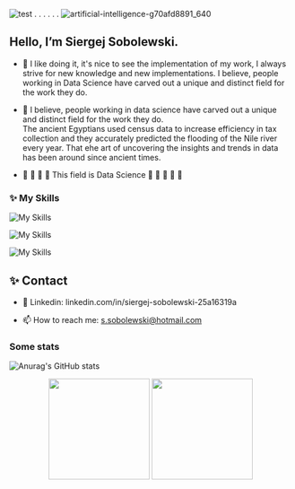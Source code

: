 ![test](https://github.githubassets.com/images/icons/emoji/octocat.png)  . . . . . .
   ![artificial-intelligence-g70afd8891_640](https://user-images.githubusercontent.com/108773983/200955851-6396a7bd-265b-48e6-89b7-ce93b0164b4c.jpg)


## Hello, I’m Siergej Sobolewski. 



-  👋  I like doing it, it's nice to see the implementation of 
       my work,  I always  strive  for new  knowledge  and new 
       implementations. I believe, people working in Data Science
       have carved out a unique and distinct field for the work
       they do.

      

- 👀  I believe, people working in data science have carved 
      out a unique and distinct field  for the work  they do.  
      The ancient  Egyptians used  census  data to  increase 
      efficiency  in  tax  collection and  they  accurately 
      predicted the flooding of the  Nile river  every year. 
      That еhe art of uncovering the insights and trends in 
      data has been around since ancient times. 

- 🌱 🌱 🌱 🌱 This field is Data Science  🌱 🌱 🌱 🌱 🌱  


### ✨  My Skills

![My Skills](https://skillicons.dev/icons?i=bsd,linux,androidstudio,gradle,git,docker,kubernetes)

![My Skills](https://skillicons.dev/icons?i=java,python,c,cpp,visualstudio,dotnet)

![My Skills](https://skillicons.dev/icons?i=spring,django,flask,selenium,bootstrap,_win,sqlite,mysql,postgres)


## ✨ Contact
      
- 💞️  Linkedin: linkedin.com/in/siergej-sobolewski-25a16319a

- 📫  How to reach me: s.sobolewski@hotmail.com



### Some stats

![Anurag's GitHub stats](https://github-readme-stats.vercel.app/api?username=anuraghazra&show_icons=true)

<p align="center">
<img height="180em" src="https://github-readme-stats.vercel.app/api/top-langs?username=SSobol77&show_icons=true&locale=en&layout=compact&theme=transparent"  align = "center"/> 
<img height="180em" src="https://github-readme-stats.vercel.app/api?username=SSobol77&show_icons=true&theme=transparent" align = "center"/>
</p>



<!---
SSobol77/SSobol77 is a special ✨ repository because its `README.md` (this file) appears on your GitHub profile.
You can click the Preview link to take a look at your changes.
--->
